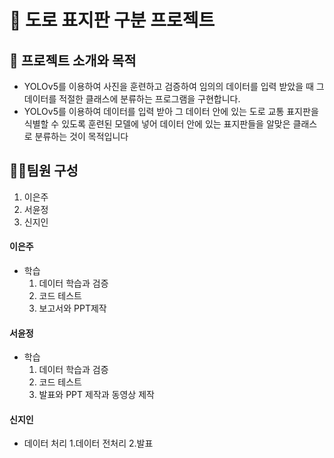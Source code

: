 # 🚗 도로 표지판 구분 프로젝트

## 🚌 프로젝트 소개와 목적

* YOLOv5를 이용하여 사진을 훈련하고 검증하여 임의의 데이터를 입력 받았을 때 그 데이터를 적절한 클래스에 분류하는 프로그램을 구현합니다.
* YOLOv5를 이용하여 데이터를 입력 받아 그 데이터 안에 있는 도로 교통 표지판을 식별할 수 있도록 훈련된 모델에 넣어 데이터 안에 있는 표지판들을 알맞은 클래스로 분류하는 것이 목적입니다

## 🧑‍💻팀원 구성

1.  이은주
2.  서윤정
3.  신지인


#### 이은주

* 학습
  1. 데이터 학습과 검증
  2. 코드 테스트
  3. 보고서와 PPT제작

#### 서윤정

* 학습
  1. 데이터 학습과 검증
  2. 코드 테스트
  3. 발표와 PPT 제작과 동영상 제작
 
#### 신지인

* 데이터 처리
  1.데이터 전처리
  2.발표

